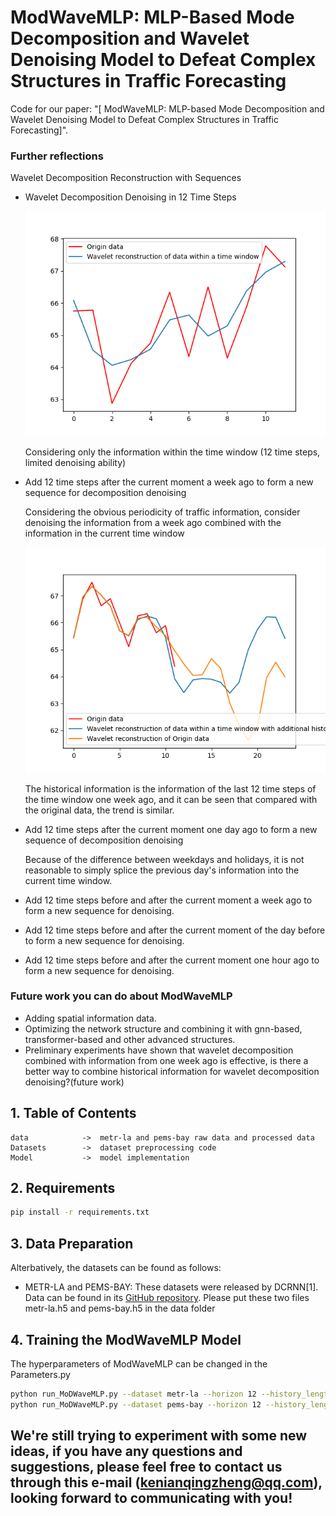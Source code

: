 # ModWaveMLP: MLP-Based Mode Decomposition and Wavelet Denoising Model to Defeat Complex Structures in Traffic Forecasting

Code for our paper: "[ ModWaveMLP: MLP-based Mode Decomposition and Wavelet Denoising Model to Defeat Complex Structures in Traffic Forecasting]".


### Further reflections

Wavelet Decomposition Reconstruction with Sequences

- Wavelet Decomposition Denoising in 12 Time Steps

  ![](wt_files/timewindows_wtdata.png)

  Considering only the information within the time window (12 time steps, limited denoising ability)

- Add 12 time steps after the current moment a week ago to form a new sequence for decomposition denoising

  Considering the obvious periodicity of traffic information, consider denoising the information from a week ago combined with the information in the current time window

  ![](wt_files/weekhistory.png)

  The historical information is the information of the last 12 time steps of the time window one week ago, and it can be seen that compared with the original data, the trend is similar.

- Add 12 time steps after the current moment one day ago to form a new sequence of decomposition denoising

  Because of the difference between weekdays and holidays, it is not reasonable to simply splice the previous day's information into the current time window.

- Add 12 time steps before and after the current moment a week ago to form a new sequence for denoising.

- Add 12 time steps before and after the current moment of the day before to form a new sequence for denoising.

- Add 12 time steps before and after the current moment one hour ago to form a new sequence for denoising.

### Future work you can do about ModWaveMLP

- Adding spatial information data.
- Optimizing the network structure and combining it with gnn-based, transformer-based and other advanced structures.
- Preliminary experiments have shown that wavelet decomposition combined with information from one week ago is effective, is there a better way to combine historical information for wavelet decomposition denoising?(future work)



## 1. Table of Contents

```text
data            ->  metr-la and pems-bay raw data and processed data
Datasets        ->  dataset preprocessing code
Model           ->  model implementation 
```

## 2. Requirements

```bash
pip install -r requirements.txt
```

## 3. Data Preparation

Alterbatively, the datasets can be found as follows:

- METR-LA and PEMS-BAY: These datasets were released by DCRNN[1]. Data can be found in its [GitHub repository](https://github.com/liyaguang/DCRNN).
Please put these two files metr-la.h5 and pems-bay.h5 in the data folder

## 4. Training the ModWaveMLP Model

The hyperparameters of ModWaveMLP can be changed in the Parameters.py

```bash
python run_MoDWaveMLP.py --dataset metr-la --horizon 12 --history_length 12
python run_MoDWaveMLP.py --dataset pems-bay --horizon 12 --history_length 12
```
## We're still trying to experiment with some new ideas, if you have any questions and suggestions, please feel free to contact us through this e-mail (kenianqingzheng@qq.com), looking forward to communicating with you!
